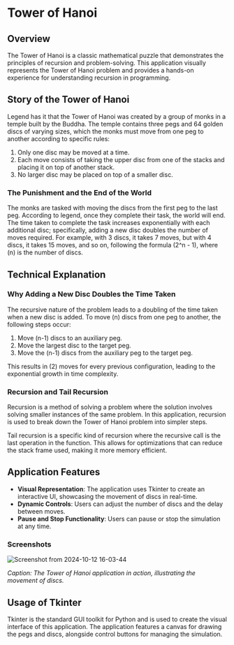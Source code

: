 # Tower of Hanoi

## Overview
The Tower of Hanoi is a classic mathematical puzzle that demonstrates the principles of recursion and problem-solving. This application visually represents the Tower of Hanoi problem and provides a hands-on experience for understanding recursion in programming.

## Story of the Tower of Hanoi
Legend has it that the Tower of Hanoi was created by a group of monks in a temple built by the Buddha. The temple contains three pegs and 64 golden discs of varying sizes, which the monks must move from one peg to another according to specific rules:

1. Only one disc may be moved at a time.
2. Each move consists of taking the upper disc from one of the stacks and placing it on top of another stack.
3. No larger disc may be placed on top of a smaller disc.

### The Punishment and the End of the World
The monks are tasked with moving the discs from the first peg to the last peg. According to legend, once they complete their task, the world will end. The time taken to complete the task increases exponentially with each additional disc; specifically, adding a new disc doubles the number of moves required. For example, with 3 discs, it takes 7 moves, but with 4 discs, it takes 15 moves, and so on, following the formula \(2^n - 1\), where \(n\) is the number of discs.

## Technical Explanation

### Why Adding a New Disc Doubles the Time Taken
The recursive nature of the problem leads to a doubling of the time taken when a new disc is added. To move \(n\) discs from one peg to another, the following steps occur:
1. Move \(n-1\) discs to an auxiliary peg.
2. Move the largest disc to the target peg.
3. Move the \(n-1\) discs from the auxiliary peg to the target peg.

This results in \(2\) moves for every previous configuration, leading to the exponential growth in time complexity.

### Recursion and Tail Recursion
Recursion is a method of solving a problem where the solution involves solving smaller instances of the same problem. In this application, recursion is used to break down the Tower of Hanoi problem into simpler steps.

Tail recursion is a specific kind of recursion where the recursive call is the last operation in the function. This allows for optimizations that can reduce the stack frame used, making it more memory efficient.

## Application Features
- **Visual Representation**: The application uses Tkinter to create an interactive UI, showcasing the movement of discs in real-time.
- **Dynamic Controls**: Users can adjust the number of discs and the delay between moves.
- **Pause and Stop Functionality**: Users can pause or stop the simulation at any time.

### Screenshots
  ![Screenshot from 2024-10-12 16-03-44](https://github.com/user-attachments/assets/1c623993-c6f4-4a4b-965b-45f03367da95)

*Caption: The Tower of Hanoi application in action, illustrating the movement of discs.*

## Usage of Tkinter
Tkinter is the standard GUI toolkit for Python and is used to create the visual interface of this application. The application features a canvas for drawing the pegs and discs, alongside control buttons for managing the simulation.
